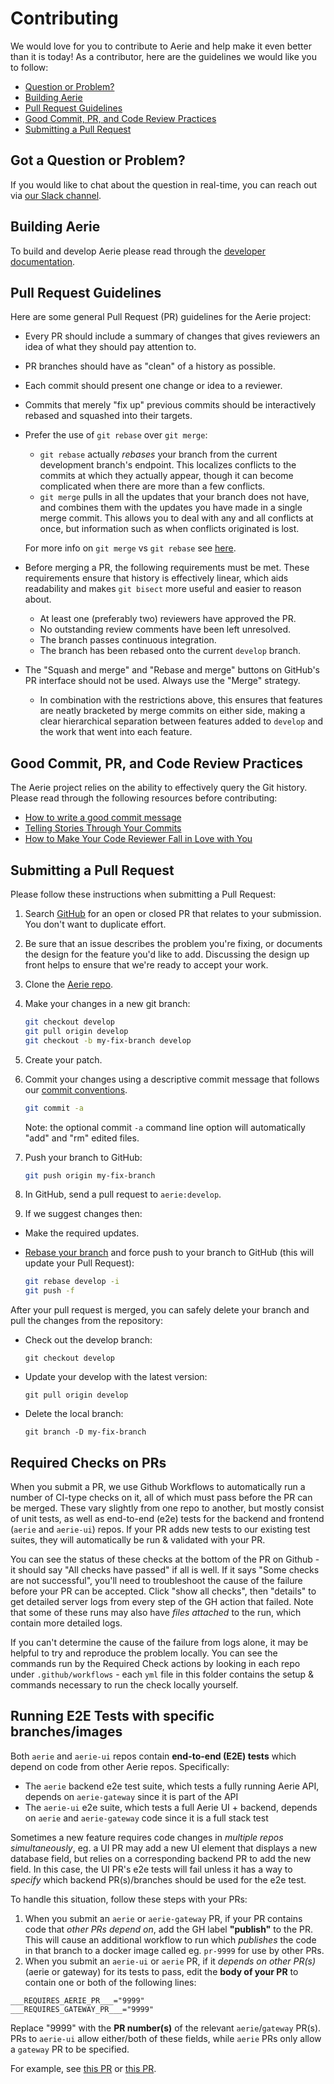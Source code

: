# Contributing

We would love for you to contribute to Aerie and help make it even better than it is today! As a contributor, here are the guidelines we would like you to follow:

- [Question or Problem?](#question)
- [Building Aerie](#building)
- [Pull Request Guidelines](#pr-guidelines)
- [Good Commit, PR, and Code Review Practices](#best-practices)
- [Submitting a Pull Request](#submit-pr)

## <a name="question"></a> Got a Question or Problem?

If you would like to chat about the question in real-time, you can reach out via [our Slack channel](https://join.slack.com/t/nasa-ammos/shared_invite/zt-1mlgmk5c2-MgqVSyKzVRUWrXy87FNqPw).

## <a name="building"></a> Building Aerie

To build and develop Aerie please read through the [developer documentation](./DEVELOPER.md).

## <a name="pr-guidelines"></a> Pull Request Guidelines

Here are some general Pull Request (PR) guidelines for the Aerie project:

- Every PR should include a summary of changes that gives reviewers an idea of what they should pay attention to.
- PR branches should have as "clean" of a history as possible.
- Each commit should present one change or idea to a reviewer.
- Commits that merely "fix up" previous commits should be interactively rebased and squashed into their targets.
- Prefer the use of `git rebase` over `git merge`:

  - `git rebase` actually _rebases_ your branch from the current development branch's endpoint. This localizes conflicts to the commits at which they actually appear, though it can become complicated when there are more than a few conflicts.
  - `git merge` pulls in all the updates that your branch does not have, and combines them with the updates you have made in a single merge commit. This allows you to deal with any and all conflicts at once, but information such as when conflicts originated is lost.

  For more info on `git merge` vs `git rebase` see [here](https://www.atlassian.com/git/tutorials/merging-vs-rebasing).

- Before merging a PR, the following requirements must be met. These requirements ensure that history is effectively linear, which aids readability and makes `git bisect` more useful and easier to reason about.
  - At least one (preferably two) reviewers have approved the PR.
  - No outstanding review comments have been left unresolved.
  - The branch passes continuous integration.
  - The branch has been rebased onto the current `develop` branch.
- The "Squash and merge" and "Rebase and merge" buttons on GitHub's PR interface should not be used. Always use the "Merge" strategy.
  - In combination with the restrictions above, this ensures that features are neatly bracketed by merge commits on either side, making a clear hierarchical separation between features added to `develop` and the work that went into each feature.

## <a name="best-practices"></a> Good Commit, PR, and Code Review Practices

The Aerie project relies on the ability to effectively query the Git history. Please read through the following resources before contributing:

- [How to write a good commit message](https://chris.beams.io/posts/git-commit/)
- [Telling Stories Through Your Commits](https://blog.mocoso.co.uk/talks/2015/01/12/telling-stories-through-your-commits/)
- [How to Make Your Code Reviewer Fall in Love with You](https://mtlynch.io/code-review-love/)

## <a name="submit-pr"></a> Submitting a Pull Request

Please follow these instructions when submitting a Pull Request:

1. Search [GitHub](https://github.com/NASA-AMMOS/aerie/pulls) for an open or closed PR that relates to your submission. You don't want to duplicate effort.
1. Be sure that an issue describes the problem you're fixing, or documents the design for the feature you'd like to add. Discussing the design up front helps to ensure that we're ready to accept your work.
1. Clone the [Aerie repo](https://github.com/NASA-AMMOS/aerie).
1. Make your changes in a new git branch:

   ```sh
   git checkout develop
   git pull origin develop
   git checkout -b my-fix-branch develop
   ```

1. Create your patch.
1. Commit your changes using a descriptive commit message that follows our [commit conventions](#best-practices).

   ```sh
   git commit -a
   ```

   Note: the optional commit `-a` command line option will automatically "add" and "rm" edited files.

1. Push your branch to GitHub:

   ```sh
   git push origin my-fix-branch
   ```

1. In GitHub, send a pull request to `aerie:develop`.
1. If we suggest changes then:

- Make the required updates.
- [Rebase your branch](https://dev.to/maxwell_dev/the-git-rebase-introduction-i-wish-id-had) and force push to your branch to GitHub (this will update your Pull Request):

  ```sh
  git rebase develop -i
  git push -f
  ```

After your pull request is merged, you can safely delete your branch and pull the changes from the repository:

- Check out the develop branch:

  ```shell
  git checkout develop
  ```

- Update your develop with the latest version:

  ```shell
  git pull origin develop
  ```

- Delete the local branch:

  ```shell
  git branch -D my-fix-branch
  ```

## <a name="submit-pr"></a> Required Checks on PRs

When you submit a PR, we use Github Workflows to automatically run a number of CI-type checks on it, all of which must pass before the PR can be merged. These vary slightly from one repo to another, but mostly consist of unit tests, as well as end-to-end (e2e) tests for the backend and frontend (`aerie` and `aerie-ui`) repos. If your PR adds new tests to our existing test suites, they will automatically be run & validated with your PR.

You can see the status of these checks at the bottom of the PR on Github - it should say "All checks have passed" if all is well. If it says "Some checks are not successful", you'll need to troubleshoot the cause of the failure before your PR can be accepted. Click "show all checks", then "details" to get detailed server logs from every step of the GH action that failed. Note that some of these runs may also have *files attached* to the run, which contain more detailed logs.

If you can't determine the cause of the failure from logs alone, it may be helpful to try and reproduce the problem locally. You can see the commands run by the Required Check actions by looking in each repo under `.github/workflows` - each `yml` file in this folder contains the setup & commands necessary to run the check locally yourself.

## <a name="submit-pr"></a> Running E2E Tests with specific branches/images

Both `aerie` and `aerie-ui` repos contain **end-to-end (E2E) tests** which depend on code from other Aerie repos. Specifically:
- The `aerie` backend e2e test suite, which tests a fully running Aerie API, depends on `aerie-gateway` since it is part of the API
- The `aerie-ui` e2e suite, which tests a full Aerie UI + backend, depends on `aerie` and `aerie-gateway` code since it is a full stack test

Sometimes a new feature requires code changes in *multiple repos simultaneously*, eg. a UI PR may add a new UI element that displays a new database field, but relies on a corresponding backend PR to add the new field. In this case, the UI PR's e2e tests will fail unless it has a way to *specify* which backend PR(s)/branches should be used for the e2e test.

To handle this situation, follow these steps with your PRs:
1. When you submit an `aerie` or `aerie-gateway` PR, if your PR contains code that *other PRs depend on*, add the GH label **"publish"** to the PR. This will cause an additional workflow to run which *publishes* the code in that branch to a docker image called eg. `pr-9999` for use by other PRs.
2. When you submit an `aerie-ui` or `aerie` PR, if it *depends on other PR(s)* (aerie or gateway) for its tests to pass, edit the **body of your PR** to contain one or both of the following lines:
```
___REQUIRES_AERIE_PR___="9999"
___REQUIRES_GATEWAY_PR___="9999"
```
Replace "9999" with the **PR number(s)** of the relevant `aerie`/`gateway` PR(s). PRs to `aerie-ui` allow either/both of these fields, while `aerie` PRs only allow a `gateway` PR to be specified.

For example, see [this PR](https://github.com/NASA-AMMOS/aerie-ui/pull/1420) or [this PR](https://github.com/NASA-AMMOS/aerie-ui/pull/1492).
